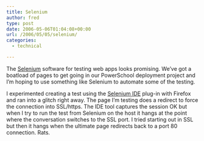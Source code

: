 ```yaml
---
title: Selenium
author: fred
type: post
date: 2006-05-06T01:04:08+00:00
url: /2006/05/05/selenium/
categories:
  - technical

---
```

The [Selenium][1] software for testing web apps looks promising. We&#8217;ve got a boatload of pages to get going in our PowerSchool deployment project and I&#8217;m hoping to use something like Selenium to automate some of the testing.

I experimented creating a test using the [Selenium IDE][2] plug-in with Firefox and ran into a glitch right away. The page I&#8217;m testing does a redirect to force the connection into SSL/https. The IDE tool captures the session OK but when I try to run the test from Selenium on the host it hangs at the point where the conversation switches to the SSL port. I tried starting out in SSL but then it hangs when the ultimate page redirects back to a port 80 connection. Rats.

 [1]: http://www.openqa.org/selenium/
 [2]: http://www.openqa.org/selenium-ide/